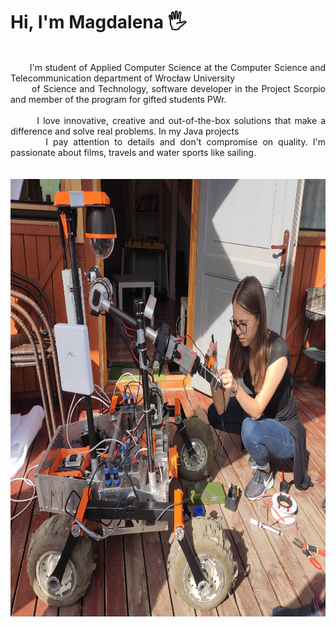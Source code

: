 # Hi, I'm Magdalena 🖐
<br>
<div align="center">  
<div align="justify"  style="white-space:"pre;> 
&nbsp&nbsp&nbsp&nbsp&nbsp&nbsp
I'm student of Applied Computer Science at the Computer Science and Telecommunication department of Wrocław University <br>
&nbsp&nbsp&nbsp&nbsp&nbsp&nbsp
of Science and Technology, software developer in the Project Scorpio and member of the program for gifted students PWr.
<br><br>  
&nbsp&nbsp&nbsp&nbsp&nbsp&nbsp
I love innovative, creative  and out-of-the-box solutions that make a difference and solve real problems. In my Java projects<br> 
&nbsp&nbsp&nbsp&nbsp&nbsp&nbsp
I pay attention to details and don't compromise on quality. I'm passionate about films, travels and water sports like sailing.<br> 
</div>
<br>
<br>
<div align="center">  
<img alt="me" title="me" src="https://github.com/MagdalenaBrejna/MagdalenaBrejna/blob/main/scorpiox.jpg" height="700" width="800">
<br>
